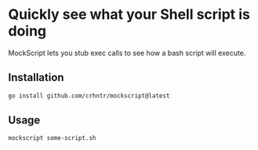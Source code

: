 # Quickly see what your Shell script is doing

MockScript lets you stub exec calls to see how a bash script will execute.

## Installation

```sh
go install github.com/crhntr/mockscript@latest
```

## Usage

```sh
mockscript some-script.sh
```